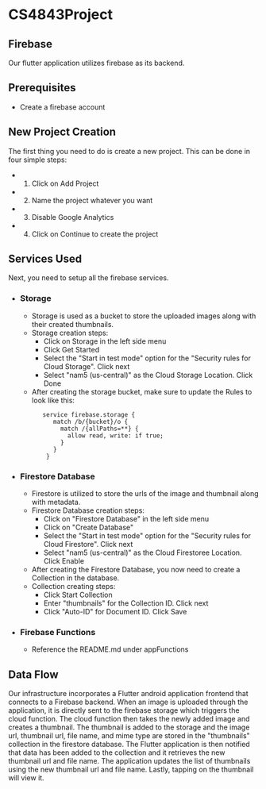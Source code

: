 # CS4843Project

## Firebase
Our flutter application utilizes firebase as its backend.

## Prerequisites
- Create a firebase account

## New Project Creation
The first thing you need to do is create a new project.
This can be done in four simple steps:
- 1) Click on Add Project
- 2) Name the project whatever you want
- 3) Disable Google Analytics
- 4) Click on Continue to create the project

## Services Used
Next, you need to setup all the firebase services.
- ### Storage
  - Storage is used as a bucket to store the uploaded images along with their created thumbnails.
  - Storage creation steps:
    - Click on Storage in the left side menu
    - Click Get Started 
    - Select the "Start in test mode" option for the "Security rules for Cloud Storage". Click next
    - Select "nam5 (us-central)" as the Cloud Storage Location. Click Done
  - After creating the storage bucket, make sure to update the Rules to look like this:
    ```rules_version = '2';
       service firebase.storage {
          match /b/{bucket}/o {
            match /{allPaths=**} {
              allow read, write: if true;
            }
          }
        }
    ```
- ### Firestore Database
  - Firestore is utilized to store the urls of the image and thumbnail along with metadata.
  - Firestore Database creation steps:
    - Click on "Firestore Database" in the left side menu
    - Click on "Create Database"
    - Select the "Start in test mode" option for the "Security rules for Cloud Firestore". Click next
    - Select "nam5 (us-central)" as the Cloud Firestoree Location. Click Enable 
  - After creating the Firestore Database, you now need to create a Collection in the database.
  - Collection creating steps:
    - Click Start Collection
    - Enter "thumbnails" for the Collection ID. Click next
    - Click "Auto-ID" for Document ID. Click Save
- ### Firebase Functions
  - Reference the README.md under appFunctions
         
## Data Flow
Our infrastructure incorporates a Flutter android application frontend that connects to a Firebase backend. When an image is
uploaded through the application, it is directly sent to the firebase storage which triggers the cloud function. The cloud 
function then takes the newly added image and creates a thumbnail. The thumbnail is added to the storage and the image url, 
thumbnail url, file name, and mime type are stored in the "thumbnails" collection in the firestore database. The Flutter 
application is then notified that data has been added to the collection and it retrieves the new thumbnail url and file name.
The application updates the list of thumbnails using the new thumbnail url and file name. Lastly, tapping on the thumbnail will view it.
